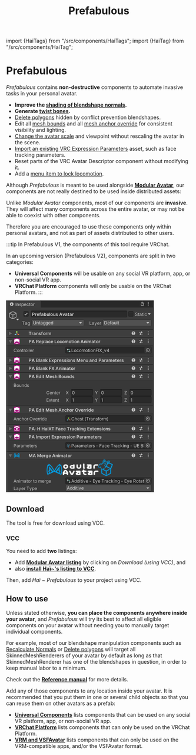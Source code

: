 ﻿---
title: Prefabulous
---
import {HaiTags} from "/src/components/HaiTags";
import {HaiTag} from "/src/components/HaiTag";

# Prefabulous

<HaiTags>
<HaiTag isUniversal={true} />
</HaiTags>

*Prefabulous* contains **non-destructive** components to automate invasive tasks in your personal avatar.

[//]: # (Meant to be used primarily by users of **[Modular Avatar]&#40;https://modular-avatar.nadena.dev/&#41;** components,)
[//]: # (our components can be reused across multiple avatars when you turn them into a prefab.)

- **Improve the [shading of blendshape normals](./prefabulous/universal/recalculate-normals).**
- **Generate [twist bones](./prefabulous/universal/generate-twist-bones).**
- [Delete polygons](./prefabulous/universal/delete-polygons) hidden by conflict prevention blendshapes.
- Edit all [mesh bounds](./prefabulous/universal/edit-all-mesh-bounds)
and all [mesh anchor override](./prefabulous/universal/edit-all-mesh-anchor-override) for consistent visibility and lighting.
- [Change the avatar scale](./prefabulous/universal/change-avatar-scale) and viewpoint without rescaling the avatar in the scene.
- [Import an existing VRC Expression Parameters](./prefabulous/vrchat/import-expression-parameters) asset, such as face tracking parameters.
- Reset parts of the VRC Avatar Descriptor component without modifying it.
- Add a [menu item to lock locomotion](./prefabulous/vrchat/lock-locomotion-menu-item).

Although *Prefabulous* is meant to be used alongside **[Modular Avatar](https://modular-avatar.nadena.dev/)**, our components are not
really destined to be used inside distributed assets:

Unlike *Modular Avatar* components, most of our components are **invasive**. They will affect many components across the entire avatar,
or may not be able to coexist with other components.

Therefore you are encouraged to use these components only within personal avatars, and not as part of assets distributed to other users.

:::tip
In Prefabulous V1, the components of this tool require VRChat.

In an upcoming version (Prefabulous V2), components are split in two categories:
- **Universal Components** will be usable on any social VR platform, app, or non-social VR app.
- **VRChat Platform** components will only be usable on the VRChat Platform.
:::

![](img/pvsUzAgoIb.png)

## Download

The tool is free for download using VCC.

### VCC

You need to add **two** listings:

- Add **[Modular Avatar listing](https://modular-avatar.nadena.dev/)** by clicking on *Download (using VCC)*, and
- also **[install Haï~'s listing to VCC](vcc://vpm/addRepo?url=https://hai-vr.github.io/vpm-listing/index.json)**.

Then, add *Haï ~ Prefabulous* to your project using VCC.

## How to use

Unless stated otherwise, **you can place the components anywhere inside your avatar**, and *Prefabulous* will try its best to affect all
eligible components on your avatar without needing you to manually target individual components.

For example, most of our blendshape manipulation components such as [Recalculate Normals](./prefabulous/universal/recalculate-normals)
or [Delete polygons](./prefabulous/universal/delete-polygons) will target all SkinnedMeshRenderers of your avatar by default as long as that
SkinnedMeshRenderer has one of the blendshapes in question, in order to keep manual labor to a minimum.

Check out the **[Reference manual](./prefabulous/reference)** for more details.

Add any of those components to any location inside your avatar. It is recommended that you put them in one or several child objects
so that you can reuse them on other avatars as a prefab:

- **[Universal Components](./prefabulous/universal)** lists components that can be used on any social VR platform, app, or non-social VR app.
- **[VRChat Platform](./prefabulous/vrchat)** lists components that can only be used on the VRChat Platform.
- **[VRM and VSFAvatar](./prefabulous/vrm)** lists components that can only be used on the VRM-compatible apps, and/or the VSFAvatar format.
